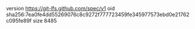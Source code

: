 version https://git-lfs.github.com/spec/v1
oid sha256:7ea0fe4dd55269076c8c9272f777723459fe345977573ebd0e21762c095fe89f
size 8485
